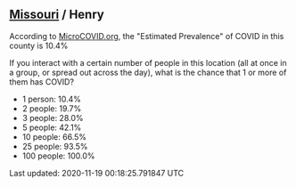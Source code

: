 
## [Missouri](/united-states/missouri) / Henry

According to [MicroCOVID.org](http://microcovid.org),
the "Estimated Prevalence" of COVID in this county is 10.4%

If you interact with a certain number of people in this location
(all at once in a group, or spread out across the day), what is the chance that
1 or more of them has COVID?

- 1 person: 10.4%
- 2 people: 19.7%
- 3 people: 28.0%
- 5 people: 42.1%
- 10 people: 66.5%
- 25 people: 93.5%
- 100 people: 100.0%

Last updated: 2020-11-19 00:18:25.791847 UTC
